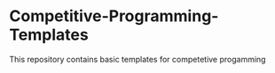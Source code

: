 # Competitive-Programming-Templates
This repository contains basic templates for competetive progamming
